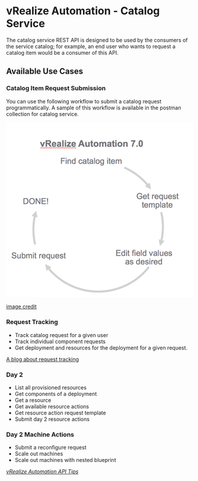 # vRealize Automation - Catalog Service

The catalog service REST API is designed to be used by the consumers of the service catalog; for example, an end user who wants to request a catalog item would be a consumer of this API. 

## Available Use Cases

### Catalog Item Request Submission

You can use the following workflow to submit a catalog request programmatically. A sample of this workflow is available in the postman collection for catalog service.

![](../images/submit_catalog_item_request.png)

[image credit](https://blogs.vmware.com/management/files/2015/10/API-request-template.png)

### Request Tracking

 * Track catalog request for a given user
 * Track individual component requests
 * Get deployment and resources for the deployment for a given request.

[A blog about request tracking](https://blogs.vmware.com/management/2015/10/self-service-apis-simplified-vrealize-automation-7-0.html)

### Day 2

 * List all provisioned resources
 * Get components of a deployment
 * Get a resource
 * Get available resource actions
 * Get resource action request template
 * Submit day 2 resource actions

### Day 2 Machine Actions

 * Submit a reconfigure request
 * Scale out machines
 * Scale out machines with nested blueprint


*[vRealize Automation API Tips](../API%20Tips)*
